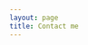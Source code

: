 ```yaml
---
layout: page
title: Contact me
---
```


<html>
    <head>
        <style>
            #chartdiv {
                width: 100%;
                height: 280px;
            }
            .map-marker {
                margin-left: -5px;
                margin-top: -5px;
            }
            .map-marker.map-clickable {
                cursor: pointer;
            }
            .pulse {
                width: 4px;
                height: 4px;
                border: 0px solid #f7f14c;
                -webkit-border-radius: 30px;
                -moz-border-radius: 30px;
                border-radius: 30px;
                background-color: #716f42;
                z-index: 10;
                position: absolute;
          }
          .map-marker .dot {
                border: 10px solid #FFFFFF;
                background: transparent;
                -webkit-border-radius: 100px;
                -moz-border-radius: 100px;
                border-radius: 100px;
                height: 40px;
                width: 40px;
                -webkit-animation: pulse 0s ease-out;
                -moz-animation: pulse 0s ease-out;
                animation: pulse 1s ease-out;
                -webkit-animation-iteration-count: infinite;
                -moz-animation-iteration-count: infinite;
                animation-iteration-count: infinite;
                position: absolute;
                top: -25px;
                left: -25px;
                z-index: 1;
                opacity: 0;
        }
        @-moz-keyframes pulse {
               0% {
                  -moz-transform: scale(0);
                  opacity: 0.0;
               }
               25% {
                  -moz-transform: scale(0);
                  opacity: 0.1;
               }
               50% {
                  -moz-transform: scale(0.1);
                  opacity: 0.3;
               }
               75% {
                  -moz-transform: scale(0.5);
                  opacity: 0.5;
               }
               100% {
                  -moz-transform: scale(1);
                  opacity: 0.0;
               }
        }
        @-webkit-keyframes "pulse" {
               0% {
                  -webkit-transform: scale(0);
                  opacity: 0.0;
               }
               25% {
                  -webkit-transform: scale(0);
                  opacity: 0.1;
               }
               50% {
                  -webkit-transform: scale(0.1);
                  opacity: 0.3;
               }
               75% {
                  -webkit-transform: scale(0.5);
                  opacity: 0.5;
               }
               100% {
                  -webkit-transform: scale(1);
                  opacity: 0.0;
               }
        }
        </style>
    </head>
    <body>
    <script src="https://www.amcharts.com/lib/3/ammap.js"></script>
    <script src="https://www.amcharts.com/lib/3/maps/js/worldLow.js"></script>
    <script src="https://www.amcharts.com/lib/3/themes/light.js"></script>
    <script>
    // svg path for target icon
    var targetSVG = "M9,0C4.029,0,0,4.029,0,9s4.029,9,9,9s9-4.029,9-9S13.971,0,9,0z M9,15.93 c-3.83,0-6.93-3.1-6.93-6.93S5.17,2.07,9,2.07s6.93,3.1,6.93,6.93S12.83,15.93,9,15.93 M12.5,9c0,1.933-1.567,3.5-3.5,3.5S5.5,10.933,5.5,9S7.067,5.5,9,5.5 S12.5,7.067,12.5,9z";

    var map = AmCharts.makeChart( "chartdiv", {
      "type": "map",
      "theme": "light",
      "dragMap": true,
      "projection": "miller",
      "mouseWheelZoomEnabled": true,
      "showBalloonOnSelectedObject": true,
      "backgroundAlpha": 1,
      "backgroundColor": "#000",

      "dataProvider": {
        "map": "worldLow",
        "zoomLevel": 1,
        "zoomLongitude": 10,
        "zoomLatitude": 25,
        <!-- "getAreasFromMap": true, -->

        "lines": [],

        "images": [ {
          "id": "hongkong",
          "svgPath": targetSVG,
          "title": "Hong Kong",
          "latitude": 22.337857,
          "longitude": 114.181962,
          "scale": 0.5
        }, {
          "svgPath": targetSVG,
          "title": "Beijing",
          "latitude": 39.9869171,
          "longitude": 116.3036799,
          "scale": 0.25
        }, {
          "svgPath": targetSVG,
          "title": "Wuhan",
          "latitude": 30.5390822,
          "longitude": 114.3527662,
          "scale": 0.25
        }, {
          "color": "#FFFF00",
          "rollOverColor": "#FF0000",
          "svgPath": targetSVG,
          <!-- "title": "Corvallis", -->
          "latitude": 44.5637844,
          "longitude": -123.2816383,
          "scale": 0.5
        }, {
          "color": "#00FF00",
          "rollOverColor": "#FF0000",
          "type": "circle",
          <!-- "title": "Jingzhou", -->
          "latitude": 30.341304,
          "longitude": 112.212773,
          "scale": 0.2
        }, {
          "color": "#FFFFFF",
          "rollOverColor": "#FF0000",
          "type": "circle",
          "title": "新观村",
          "latitude": 29.9948936,
          "longitude": 112.660802,
          "scale": 0.25
        }, {
          "color": "#00FF00",
          "rollOverColor": "#FF0000",
          "type": "circle",
          <!-- "title": "Kunming", -->
          "latitude": 25.0339698,
          "longitude": 102.704877,
          "scale": 0.2
        }, {
          "color": "#00FF00",
          "rollOverColor": "#FF0000",
          "type": "circle",
          "title": "Honolulu",
          "latitude": 21.2961421,
          "longitude": -157.8197537,
          "scale": 0.2
        }, {
          "color": "#00FF00",
          "rollOverColor": "#FF0000",
          "type": "circle",
          "title": "Seoul",
          "latitude": 37.561710,
          "longitude": 126.969821,
          "scale": 0.2
        }, {
          "color": "#00FF00",
          "rollOverColor": "#FF0000",
          "type": "circle",
          "title": "Milan",
          "latitude": 45.462403,
          "longitude": 9.186216,
          "scale": 0.2
        }, {
          "color": "#00FF00",
          "rollOverColor": "#FF0000",
          "type": "circle",
          <!-- "title": "Como", -->
          "latitude": 45.818056,
          "longitude": 9.066017,
          "scale": 0.2
        }, {
          "color": "#00FF00",
          "rollOverColor": "#FF0000",
          "type": "circle",
          "title": "Venice",
          "latitude": 45.430860,
          "longitude": 12.334162,
          "scale": 0.2
        }, {
          "color": "#00FF00",
          "rollOverColor": "#FF0000",
          "type": "circle",
          "title": "Florence",
          "latitude": 43.768844,
          "longitude": 11.253570,
          "scale": 0.2
        }, {
          "color": "#00FF00",
          "rollOverColor": "#FF0000",
          "type": "circle",
          "title": "Prague",
          "latitude": 50.0598054,
          "longitude": 14.3251976,
          "scale": 0.2
        }, {
          "color": "#00FF00",
          "rollOverColor": "#FF0000",
          "type": "circle",
          <!-- "title": "Karlovy Vary", -->
          "latitude": 50.230220,
          "longitude": 12.867841,
          "scale": 0.2
        }, {
          "color": "#00FF00",
          "rollOverColor": "#FF0000",
          "type": "circle",
          <!-- "title": "Český Krumlov", -->
          "latitude": 48.973443,
          "longitude": 14.472547,
          "scale": 0.2
        }, {
          "color": "#00FF00",
          "rollOverColor": "#FF0000",
          "type": "circle",
          <!-- "title": "Ceske Budejovice", -->
          "latitude": 48.809801,
          "longitude": 14.314063,
          "scale": 0.2
        }, {
          "color": "#00FF00",
          "rollOverColor": "#FF0000",
          "type": "circle",
          <!-- "title": "Jianshui", -->
          "latitude": 23.633042,
          "longitude": 102.825430,
          "scale": 0.2
        }, {
          "color": "#00FF00",
          "rollOverColor": "#FF0000",
          "type": "circle",
          <!-- "title": "Mojiang", -->
          "latitude": 23.427488,
          "longitude": 101.686784,
          "scale": 0.2
        }, {
          "color": "#00FF00",
          "rollOverColor": "#FF0000",
          "type": "circle",
          <!-- "title": "Pu'er", -->
          "latitude": 22.782715,
          "longitude": 100.967927,
          "scale": 0.2
        }, {
          "color": "#00FF00",
          "rollOverColor": "#FF0000",
          "type": "circle",
          <!-- "title": "Xishuangbanna", -->
          "latitude": 22.006043,
          "longitude": 100.802042,
          "scale": 0.2
        }, {
          "color": "#00FF00",
          "rollOverColor": "#FF0000",
          "type": "circle",
          <!-- "title": "Shenzhen", -->
          "latitude": 22.532757,
          "longitude": 113.917776,
          "scale": 0.2
        }, {
          "color": "#00FF00",
          "rollOverColor": "#FF0000",
          "type": "circle",
          <!-- "title": "Zhuhai", -->
          "latitude": 22.277800,
          "longitude": 113.570599,
          "scale": 0.2
        }, {
          "color": "#00FF00",
          "rollOverColor": "#FF0000",
          "type": "circle",
          <!-- "title": "Macau", -->
          "latitude": 22.189968,
          "longitude": 113.548058,
          "scale": 0.2
        }, {
          "color": "#00FF00",
          "rollOverColor": "#FF0000",
          "type": "circle",
          <!-- "title": "Jianshui", -->
          "latitude": 23.633042,
          "longitude": 102.825430,
          "scale": 0.2
        }, {
          "color": "#00FF00",
          "rollOverColor": "#FF0000",
          "type": "circle",
          <!-- "title": "Jianshui", -->
          "latitude": 23.633042,
          "longitude": 102.825430,
          "scale": 0.2
        }, {
          "color": "#00FF00",
          "rollOverColor": "#FF0000",
          "type": "circle",
          <!-- "title": "Dali", -->
          "latitude": 25.610270,
          "longitude": 100.270071,
          "scale": 0.2
        }, {
          "color": "#00FF00",
          "rollOverColor": "#FF0000",
          "type": "circle",
          <!-- "title": "Lijiang", -->
          "latitude": 26.853597,
          "longitude": 100.227114,
          "scale": 0.2
        }, {
          "color": "#00FF00",
          "rollOverColor": "#FF0000",
          "type": "circle",
          <!-- "title": "Wenshan Puzhehei", -->
          "latitude": 24.131957,
          "longitude": 104.119156,
          "scale": 0.2
        }, {
          "color": "#00FF00",
          "rollOverColor": "#FF0000",
          "type": "circle",
          <!-- "title": "Gejiu", -->
          "latitude": 23.357424,
          "longitude": 103.155472,
          "scale": 0.2
        }, {
          "color": "#00FF00",
          "rollOverColor": "#FF0000",
          "type": "circle",
          <!-- "title": "Mengzi", -->
          "latitude": 23.363066,
          "longitude": 103.398048,
          "scale": 0.2
        }, {
          "color": "#00FF00",
          "rollOverColor": "#FF0000",
          "type": "circle",
          <!-- "title": "Hangzhou", -->
          "latitude": 30.268311,
          "longitude": 120.153467,
          "scale": 0.2
        }, {
          "color": "#00FF00",
          "rollOverColor": "#FF0000",
          "type": "circle",
          <!-- "title": "Chongming Island", -->
          "latitude": 31.623527,
          "longitude": 121.396618,
          "scale": 0.2
        }, {
          "color": "#00FF00",
          "rollOverColor": "#FF0000",
          "type": "circle",
          <!-- "title": "Shanghai", -->
          "latitude": 31.227287,
          "longitude": 121.459633,
          "scale": 0.2
        }, {
          "color": "#00FF00",
          "rollOverColor": "#FF0000",
          "type": "circle",
          <!-- "title": "Changzhou", -->
          "latitude": 31.808967,
          "longitude": 119.974338,
          "scale": 0.2
        }, {
          "color": "#00FF00",
          "rollOverColor": "#FF0000",
          "type": "circle",
          <!-- "title": "Nanjing", -->
          "latitude": 32.065932,
          "longitude": 118.788722,
          "scale": 0.2
        }, {
          "color": "#00FF00",
          "rollOverColor": "#FF0000",
          "type": "circle",
          <!-- "title": "Jiujiang Lushan", -->
          "latitude": 29.556552,
          "longitude": 116.013272,
          "scale": 0.2
        }, {
          "color": "#00FF00",
          "rollOverColor": "#FF0000",
          "type": "circle",
          <!-- "title": "Nanchang", -->
          "latitude": 28.679786,
          "longitude": 115.855627,
          "scale": 0.2
        }, {
          "color": "#00FF00",
          "rollOverColor": "#FF0000",
          "type": "circle",
          <!-- "title": "Yueyang", -->
          "latitude": 29.363103,
          "longitude": 113.114635,
          "scale": 0.2
        }, {
          "color": "#00FF00",
          "rollOverColor": "#FF0000",
          "type": "circle",
          <!-- "title": "Changsha", -->
          "latitude": 28.216436,
          "longitude": 112.940859,
          "scale": 0.2
        }, {
          "color": "#00FF00",
          "rollOverColor": "#FF0000",
          "type": "circle",
          <!-- "title": "Xiangtan", -->
          "latitude": 27.827308,
          "longitude": 112.940775,
          "scale": 0.2
        }, {
          "color": "#00FF00",
          "rollOverColor": "#FF0000",
          "type": "circle",
          "title": "Heaven Lake",
          "latitude": 42.021411,
          "longitude": 128.060149,
          "scale": 0.2
        }, {
          "color": "#00FF00",
          "rollOverColor": "#FF0000",
          "type": "circle",
          <!-- "title": "Yanbian Antu", -->
          "latitude": 43.103310,
          "longitude": 128.865288,
          "scale": 0.2
        }, {
          "color": "#00FF00",
          "rollOverColor": "#FF0000",
          "type": "circle",
          <!-- "title": "Changchun", -->
          "latitude": 43.822262,
          "longitude": 125.324109,
          "scale": 0.2
        }, {
          "color": "#00FF00",
          "rollOverColor": "#FF0000",
          "type": "circle",
          <!-- "title": "Shenyang", -->
          "latitude": 41.795374,
          "longitude": 123.429275,
          "scale": 0.2
        }, {
          "color": "#00FF00",
          "rollOverColor": "#FF0000",
          "type": "circle",
          <!-- "title": "Qingdao", -->
          "latitude": 36.058188,
          "longitude": 120.364583,
          "scale": 0.2
        }, {
          "color": "#00FF00",
          "rollOverColor": "#FF0000",
          "type": "circle",
          <!-- "title": "Jinan", -->
          "latitude": 36.642584,
          "longitude": 117.120170,
          "scale": 0.2
        }, {
          "color": "#00FF00",
          "rollOverColor": "#FF0000",
          "type": "circle",
          <!-- "title": "Shaoxing", -->
          "latitude": 29.996625,
          "longitude": 120.585910,
          "scale": 0.2
        }, {
          "color": "#00FF00",
          "rollOverColor": "#FF0000",
          "type": "circle",
          <!-- "title": "Guangzhou", -->
          "latitude": 23.116626,
          "longitude": 113.248428,
          "scale": 0.2
        }, {
          "color": "#00FF00",
          "rollOverColor": "#FF0000",
          "type": "circle",
          <!-- "title": "Dongguan", -->
          "latitude": 23.037614,
          "longitude": 113.756288,
          "scale": 0.2
        }, {
          "color": "#00FF00",
          "rollOverColor": "#FF0000",
          "type": "circle",
          <!-- "title": "Xiangyang", -->
          "latitude": 31.931969,
          "longitude": 112.929498,
          "scale": 0.2
        }, {
          "color": "#00FF00",
          "rollOverColor": "#FF0000",
          "type": "circle",
          <!-- "title": "Chengdu", -->
          "latitude": 30.584186,
          "longitude": 104.056221,
          "scale": 0.2
        } ]
      },

      "areasSettings": {
          "color": "#FFCC00",
          "outlineThickness": 0,
          "unlistedAreasColor": "#999",
          "unlistedAreasAlpha": 0.6
      },

      "imagesSettings": {
        "color": "#FF0000",
        "rollOverColor": "#FFFF00",
        "selectedColor": "#000000"
      },

      "linesSettings": {
        "arc": -0.8,
        "arrow": "none",
        "color": "#FFFF00",
        "alpha": 1,
        "arrowAlpha": 0.9,
        "arrowSize": 0,
        "thickness": 0.5
      },

      "balloon": {
          "drop": true
      },

      "zoomControl": {
        "homeButtonEnabled": false,
        "zoomControlEnabled": false,
        "buttonSize": 20,
        "gridHeight": 0,
        "draggerAlpha": 0,
        "gridAlpha": 0
      },

      "backgroundZoomsToTop": true,
      "linesAboveImages": true,

      "export": {
        "enabled": false
      }
    } );

    map.addListener( "positionChanged", updateCustomMarkers );

    function updateCustomMarkers( event ) {
      var map = event.chart;

      for ( var x in map.dataProvider.images ) {
        var image = map.dataProvider.images[ x ];
        if (x == 0 || x == 3) {
            if ( 'undefined' == typeof image.externalElement )
            image.externalElement = createCustomMarker( image );
            var xy = map.coordinatesToStageXY( image.longitude, image.latitude );
            image.externalElement.style.top = xy.y + 'px';
            image.externalElement.style.left = xy.x + 'px';
        }
      }
    }

    function createCustomMarker( image ) {
      var holder = document.createElement( 'div' );
      holder.className = 'map-marker';
      holder.title = image.title;
      holder.style.position = 'absolute';

      if ( undefined != image.url ) {
        holder.onclick = function() {
          window.location.href = image.url;
        };
        holder.className += ' map-clickable';
      }

      var dot = document.createElement( 'div' );
      dot.className = 'dot';
      holder.appendChild( dot );

      var pulse = document.createElement( 'div' );
      pulse.className = 'pulse';
      holder.appendChild( pulse );

      image.chart.chartDiv.appendChild( holder );

      return holder;
    }
    </script>
    </body>
    <div id="chartdiv"></div>
</html>

If you are having any questions or suggestions, feel free to contact [me]({{ site.baseurl }}/menu/rong.html).
